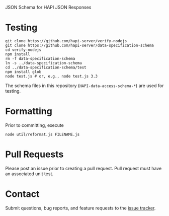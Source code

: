 JSON Schema for HAPI JSON Responses

# Testing

```
git clone https://github.com/hapi-server/verify-nodejs
git clone https://github.com/hapi-server/data-specification-schema
cd verify-nodejs
npm install
rm -f data-specification-schema
ln -s ../data-specification-schema
cd ../data-specification-schema/test
npm install glob
node test.js # or, e.g., node test.js 3.3
```

The schema files in this repository (`HAPI-data-access-schema-*`) are used for testing.

# Formatting

Prior to committing, execute

```
node util/reformat.js FILENAME.js
```

# Pull Requests

Please post an issue prior to creating a pull request. Pull request must have an associated unit test.

# Contact

Submit questions, bug reports, and feature requests to the [issue tracker](https://github.com/hapi-server/data-specification-schema/issues).
